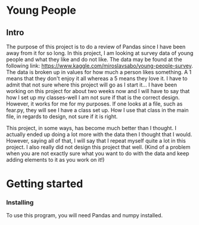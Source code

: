 # Young People
## Intro

The purpose of this project is to do a review of Pandas since I have been away
from it for so long. In this project, I am looking at survey data of young
people and what they like and do not like. The data may be found at the
following link: https://www.kaggle.com/miroslavsabo/young-people-survey. The
data is broken up in values for how much a person likes something. A 1
means that they don't enjoy it all whereas a 5 means they love it.
I have to admit that not sure where this project will go as I start it...
I have been working on this project for about two weeks now and I will have
to say that how I set up my classes-well I am not sure if that is the correct
design. However, it works for me for my purposes. If one looks at a file, such
as fear.py, they will see I have a class set up. How I use that class in the
main file, in regards to design, not sure if it is right.

This project, in some ways, has become much better than I thought. I actually ended
up doing a lot more with the data then I thought that I would. However, saying all of that,
I will say that I repeat myself quite a lot in this project. I also really did
not design this project that well. (Kind of a problem when you are not exactly sure
what you want to do with the data and keep adding elements to it as you work on it!)


# Getting started
### Installing

To use this program, you will need Pandas and numpy installed.
